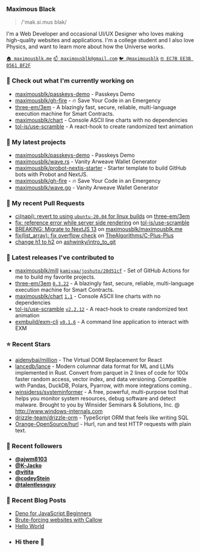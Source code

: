 ### Maximous Black

> /'mak.si.mus blak/

I'm a Web Developer and occasional UI/UX Designer who loves making high-quality websites and applications. I'm a college
student and I also love Physics, and want to learn more about how the Universe works.

[`🏠 maximousblk.me`](https://maximousblk.me/)
[`📫 maximousblk@gmail.com`](mailto:maximousblk@gmail.com)
[`🐦 @maximousblk`](https://twitter.com/maximousblk)
[`🤓 EC7B EE3B 0561 BF2F`](https://keybase.io/maximousblk/pgp_keys.asc)

### 👷 Check out what I'm currently working on

- [maximousblk/passkeys-demo](https://github.com/maximousblk/passkeys-demo) - Passkeys Demo
- [maximousblk/gh-fire](https://github.com/maximousblk/gh-fire) - 🔥 Save Your Code in an Emergency
- [three-em/3em](https://github.com/three-em/3em) - A blazingly fast, secure, reliable, multi-language execution machine for Smart Contracts.
- [maximousblk/chart](https://github.com/maximousblk/chart) - Console ASCII line charts with no dependencies
- [tol-is/use-scramble](https://github.com/tol-is/use-scramble) - A react-hook to create randomized text animation

### 🌱 My latest projects

- [maximousblk/passkeys-demo](https://github.com/maximousblk/passkeys-demo) - Passkeys Demo
- [maximousblk/wave.rs](https://github.com/maximousblk/wave.rs) - Vanity Arweave Wallet Generator
- [maximousblk/probot-nextjs-starter](https://github.com/maximousblk/probot-nextjs-starter) - Starter template to build GitHub bots with Probot and NextJS.
- [maximousblk/gh-fire](https://github.com/maximousblk/gh-fire) - 🔥 Save Your Code in an Emergency
- [maximousblk/wave.go](https://github.com/maximousblk/wave.go) - Vanity Arweave Wallet Generator

### 🔨 My recent Pull Requests

- [ci(napi): revert to using `ubuntu-20.04` for linux builds](https://github.com/three-em/3em/pull/227) on [three-em/3em](https://github.com/three-em/3em)
- [fix: reference error while server side rendering](https://github.com/tol-is/use-scramble/pull/3) on [tol-is/use-scramble](https://github.com/tol-is/use-scramble)
- [BREAKING: Migrate to NextJS 13](https://github.com/maximousblk/maximousblk.me/pull/568) on [maximousblk/maximousblk.me](https://github.com/maximousblk/maximousblk.me)
- [fix(list_array): fix overflow check](https://github.com/TheAlgorithms/C-Plus-Plus/pull/1983) on [TheAlgorithms/C-Plus-Plus](https://github.com/TheAlgorithms/C-Plus-Plus)
- [change h1 to h2](https://github.com/ashwinky/intro_to_git/pull/1) on [ashwinky/intro_to_git](https://github.com/ashwinky/intro_to_git)

### 🔭 Latest releases I've contributed to

- [maximousblk/mill](https://github.com/maximousblk/mill) [`kamiyaa/joshuto/20d51cf`](https://github.com/maximousblk/mill/releases/tag/kamiyaa/joshuto/20d51cf) - Set of GitHub Actions for me to build my favorite projects.
- [three-em/3em](https://github.com/three-em/3em) [`0.3.22`](https://github.com/three-em/3em/releases/tag/0.3.22) - A blazingly fast, secure, reliable, multi-language execution machine for Smart Contracts.
- [maximousblk/chart](https://github.com/maximousblk/chart) [`1.1`](https://github.com/maximousblk/chart/releases/tag/1.1) - Console ASCII line charts with no dependencies
- [tol-is/use-scramble](https://github.com/tol-is/use-scramble) [`v2.2.12`](https://github.com/tol-is/use-scramble/releases/tag/v2.2.12) - A react-hook to create randomized text animation
- [exmbuild/exm-cli](https://github.com/exmbuild/exm-cli) [`v0.1.6`](https://github.com/exmbuild/exm-cli/releases/tag/v0.1.6) - A command line application to interact with EXM

### ⭐ Recent Stars

- [aidenybai/million](https://github.com/aidenybai/million) - The Virtual DOM Replacement for React
- [lancedb/lance](https://github.com/lancedb/lance) - Modern columnar data format for ML and LLMs implemented in Rust. Convert from parquet in 2 lines of code for 100x faster random access, vector index, and data versioning. Compatible with Pandas, DuckDB, Polars, Pyarrow, with more integrations coming..
- [winsiderss/systeminformer](https://github.com/winsiderss/systeminformer) - A free, powerful, multi-purpose tool that helps you monitor system resources, debug software and detect malware. Brought to you by Winsider Seminars &amp; Solutions, Inc. @ http://www.windows-internals.com
- [drizzle-team/drizzle-orm](https://github.com/drizzle-team/drizzle-orm) - TypeScript ORM that feels like writing SQL
- [Orange-OpenSource/hurl](https://github.com/Orange-OpenSource/hurl) - Hurl, run and test HTTP requests with plain text.

### 💖 Recent followers

- [**@ajwm8103**](https://github.com/ajwm8103)
- [**@K-Jacko**](https://github.com/K-Jacko)
- [**@vitita**](https://github.com/vitita)
- [**@codeyStein**](https://github.com/codeyStein)
- [**@talentlessguy**](https://github.com/talentlessguy)

### 📰 Recent Blog Posts

- [Deno for JavaScript Beginners](https://maximousblk.me/posts/deno-for-javascript-beginners)
- [Brute-forcing websites with Callow](https://maximousblk.me/posts/brute-forcing-websites-with-callow)
- [Hello World](https://maximousblk.me/posts/hello-world)
- ### Hi there 👋

<!--
**khaled-sakr/khaled-sakr** is a ✨ _special_ ✨ repository because its `README.md` (this file) appears on your GitHub profile.

Here are some ideas to get you started:

- 🔭 I’m currently working on ...
- 🌱 I’m currently learning ...
- 👯 I’m looking to collaborate on ...
- 🤔 I’m looking for help with ...
- 💬 Ask me about ...
- 📫 How to reach me: ...
- 😄 Pronouns: ...
- ⚡ Fun fact: ...
-->
